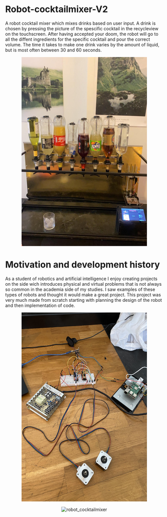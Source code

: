 

# Robot-cocktailmixer-V2


A robot cocktail mixer which mixes drinks based on user input. A drink is chosen by pressing the picture of the spescific cocktail in the recycleview on the touchscreen. After having accepted your doom, the robot will go to all the diffent ingredients for the specific cocktail and pour the correct volume. The time it takes to make one drink varies by the amount of liquid, but is most often between 30 and 60 seconds. 



<p align="center">
<img src="https://github.com/MathiasSagbakken/Robot-cocktailmixer-V2/blob/master/robot_image1.jpg" alt="robot_cocktailmixer"
	title="Front view of the robot" width="400" height="600" />
</p>

# Motivation and development history

As a student of robotics and artificial intelligence I enjoy creating projects on the side wich introduces physical and virtual problems that is not always so common in the academia side of my studies. I saw examples of these types of robots and thought it would make a great project. This project was very much made from scratch starting with planning the design of the robot and then implementation of code.


<p align="center">
<img src="https://github.com/MathiasSagbakken/Robot-cocktailmixer-V2/blob/master/robot_image2.jpg" alt="robot_cocktailmixer"
	title="Front view of the robot" width="400" height="600" />
</p>


<p align="center">
<img src="https://github.com/MathiasSagbakken/Robot-cocktailmixer-V2/blob/master/robot_gif1.gif" alt="robot_cocktailmixer"
	title="Front view of the robot" width="800" height="450" />
</p>


